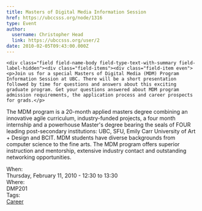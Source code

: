 ```yaml
---
title: Masters of Digital Media Information Session 
href: https://ubccsss.org/node/1316
type: Event
author:
  username: Christopher Head
  link: https://ubccsss.org/user/2
date: 2010-02-05T09:43:00.000Z
---
```



    <div class="field field-name-body field-type-text-with-summary field-label-hidden"><div class="field-items"><div class="field-item even"><p>Join us for a special Masters of Digital Media (MDM) Program Information Session at UBC. There will be a short presentation followed by time for questions and answers about this exciting graduate program. Get your questions answered about MDM program admission requirements, the application process and career prospects for grads.</p>
<p>The MDM program is a 20-month applied masters degree combining an innovative agile curriculum, industry-funded projects, a four month internship and a powerhouse Master&apos;s degree bearing the seals of FOUR leading post-secondary institutions: UBC, SFU, Emily Carr University of Art + Design and BCIT. MDM students have diverse backgrounds from computer science to the fine arts. The MDM program offers superior instruction and mentorship, extensive industry contact and outstanding networking opportunities.</p>
</div></div></div><div class="field field-name-field-dates field-type-datetime field-label-above"><div class="field-label">When:&#xA0;</div><div class="field-items"><div class="field-item even"><span class="date-display-single">Thursday, February 11, 2010 - <span class="date-display-range"><span class="date-display-start">12:30</span> to <span class="date-display-end">13:30</span></span></span></div></div></div><div class="field field-name-field-location field-type-text field-label-above"><div class="field-label">Where:&#xA0;</div><div class="field-items"><div class="field-item even">DMP201</div></div></div>    <footer>
    <div class="field field-name-field-tags field-type-taxonomy-term-reference field-label-above"><div class="field-label">Tags:&#xA0;</div><div class="field-items"><div class="field-item even"><a href="/career">Career</a></div></div></div>      </footer>
    
